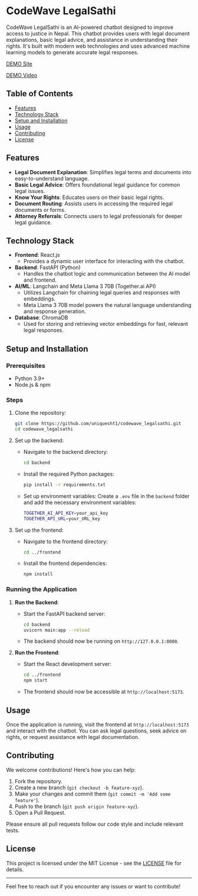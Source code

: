 # CodeWave LegalSathi

CodeWave LegalSathi is an AI-powered chatbot designed to improve access to justice in Nepal. This chatbot provides users with legal document explanations, basic legal advice, and assistance in understanding their rights. It's built with modern web technologies and uses advanced machine learning models to generate accurate legal responses.

<a href="https://legalsathi.netlify.app/" target="_blank">DEMO Site</a>

<a href="https://www.youtube.com/watch?v=d1sSLV4-Mns" target="_blank">DEMO Video</a>


## Table of Contents
- [Features](#features)
- [Technology Stack](#technology-stack)
- [Setup and Installation](#setup-and-installation)
- [Usage](#usage)
- [Contributing](#contributing)
- [License](#license)

## Features
- **Legal Document Explanation**: Simplifies legal terms and documents into easy-to-understand language.
- **Basic Legal Advice**: Offers foundational legal guidance for common legal issues.
- **Know Your Rights**: Educates users on their basic legal rights.
- **Document Routing**: Assists users in accessing the required legal documents or forms.
- **Attorney Referrals**: Connects users to legal professionals for deeper legal guidance.

## Technology Stack
- **Frontend**: React.js
    - Provides a dynamic user interface for interacting with the chatbot.
- **Backend**: FastAPI (Python)
    - Handles the chatbot logic and communication between the AI model and frontend.
- **AI/ML**: Langchain and Meta Llama 3 70B (Together.ai API)
    - Utilizes Langchain for chaining legal queries and responses with embeddings.
    - Meta Llama 3 70B model powers the natural language understanding and response generation.
- **Database**: ChromaDB
    - Used for storing and retrieving vector embeddings for fast, relevant legal responses.
  
## Setup and Installation

### Prerequisites
- Python 3.9+
- Node.js & npm

### Steps

1. Clone the repository:
    ```bash
    git clone https://github.com/uniquesht1/codewave_legalsathi.git
    cd codewave_legalsathi
    ```

2. Set up the backend:
    - Navigate to the backend directory:
      ```bash
      cd backend
      ```
    - Install the required Python packages:
      ```bash
      pip install -r requirements.txt
      ```
    - Set up environment variables:
      Create a `.env` file in the `backend` folder and add the necessary environment variables:
      ```bash
      TOGETHER_AI_API_KEY=your_api_key
      TOGETHER_API_URL=your_URL_key
      ```

3. Set up the frontend:
    - Navigate to the frontend directory:
      ```bash
      cd ../frontend
      ```
    - Install the frontend dependencies:
      ```bash
      npm install
      ```

### Running the Application

1. **Run the Backend**:
    - Start the FastAPI backend server:
      ```bash
      cd backend
      uvicorn main:app --reload
      ```
    - The backend should now be running on `http://127.0.0.1:8000`.

2. **Run the Frontend**:
    - Start the React development server:
      ```bash
      cd ../frontend
      npm start
      ```
    - The frontend should now be accessible at `http://localhost:5173`.

## Usage

Once the application is running, visit the frontend at `http://localhost:5173` and interact with the chatbot. You can ask legal questions, seek advice on rights, or request assistance with legal documentation.

## Contributing

We welcome contributions! Here's how you can help:
1. Fork the repository.
2. Create a new branch (`git checkout -b feature-xyz`).
3. Make your changes and commit them (`git commit -m 'Add some feature'`).
4. Push to the branch (`git push origin feature-xyz`).
5. Open a Pull Request.

Please ensure all pull requests follow our code style and include relevant tests.

## License

This project is licensed under the MIT License - see the [LICENSE](LICENSE) file for details.

---

Feel free to reach out if you encounter any issues or want to contribute!
